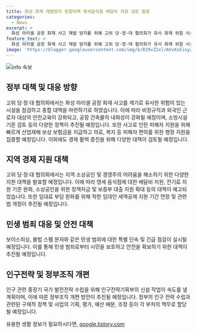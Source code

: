 ```yaml
---
title: 화성 화재 재발방지 종합대책 영세음식점 배달비 지원 검토 발표
categories:
  - News
excerpt: >
  화성 아리셀 공장 화재 사고 재발 방지를 위해 고위 당·정·대 협의회가 유사 화재 위험 시설 점검과 대책 마련을 결정했다. 비정규직과 외국인 근로자 안전교육 강화, 건축물 내화성 강화 등을 고려하며, 소방시설 기준 검토도 추진할 예정. 또한, 사고 유족에게 보상 보험금 신속 지급과 민생 경제 지원책도 발표되며, 보이스피싱과 불법 스팸 문자 범죄에 대한 대책 마련, 저출생 고령화 대응을 위한 인구전략기획부 신설도 추진된다.
feature_text: >
  화성 아리셀 공장 화재 사고 재발 방지를 위해 고위 당·정·대 협의회가 유사 화재 위험 시설 점검과 대책 마련을 결정했다. 비정규직과 외국인 근로자 안전교육 강화, 건축물 내화성 강화 등을 고려하며, 소방시설 기준 검토도 추진할 예정. 또한, 사고 유족에게 보상 보험금 신속 지급과 민생 경제 지원책도 발표되며, 보이스피싱과 불법 스팸 문자 범죄에 대한 대책 마련, 저출생 고령화 대응을 위한 인구전략기획부 신설도 추진된다.
image: 'https://blogger.googleusercontent.com/img/b/R29vZ2xl/AVvXsEixyZcFfHzMRdzZMjFBmAUKJYCLCGyLL1o632UiGVXcaFdKo_bkvkuCioo0uUKlGfBVcT3P84aROyZIXSBEx3Aw5nCQ3pTgDom1WDC4m8eifvWiAmWEEVb4x6G_l8C0QH225ldMjyaFvpxGEBGNO37VmDTDMHGhJPq73UglMfDca1-0aw/s1600/blogspot.png'
---
```


<p><img src="https://blogger.googleusercontent.com/img/b/R29vZ2xl/AVvXsEixyZcFfHzMRdzZMjFBmAUKJYCLCGyLL1o632UiGVXcaFdKo_bkvkuCioo0uUKlGfBVcT3P84aROyZIXSBEx3Aw5nCQ3pTgDom1WDC4m8eifvWiAmWEEVb4x6G_l8C0QH225ldMjyaFvpxGEBGNO37VmDTDMHGhJPq73UglMfDca1-0aw/s1600/blogspot.png" alt="info 속보" /></p>

<h2 data-ke-size="size26">정부 대책 및 대응 방향</h2>

<p data-ke-size="size16">고위 당·정·대 협의회에서는 화성 아리셀 공장 화재 사고를 계기로 유사한 위험이 있는 시설을 점검하고 종합 대책을 마련하기로 하였습니다. 이에 따라 비정규직과 외국인 근로자 대상의 안전교육이 강화되고, 공장 건축물의 내화성이 강화될 예정이며, 소방시설 기준 검토 등의 다양한 정책이 추진될 예정입니다. 또한 사고로 인한 피해자 지원을 위해 빠르게 산업재해 보상 보험금을 지급하고 의료, 복지 등 피해자 편의를 위한 행정 지원을 집중할 예정입니다. 이외에도 경제 활력 증진을 위해 다양한 대책이 검토될 예정입니다.</p>

<h2 data-ke-size="size26">지역 경제 지원 대책</h2>

<p data-ke-size="size16">고위 당·정·대 협의회에서는 지역 소상공인 및 경영주의 어려움을 해소하기 위한 다양한 지원 대책을 발표할 예정입니다. 이에 따라 영세 음식점에 대한 배달비 지원, 전기료 지원 기준 완화, 소상공인을 위한 정책자금 및 보증부 대출 지원 확대 등의 대책이 예고되었습니다. 또한 임대료 부담 완화를 위해 착한 임대인 세액공제 지원 기간 연장 및 관련 법 개정이 추진될 예정입니다.</p>

<h2 data-ke-size="size26">민생 범죄 대응 및 안전 대책</h2>

<p data-ke-size="size16">보이스피싱, 불법 스팸 문자와 같은 민생 범죄에 대한 특별 단속 및 긴급 점검이 실시될 예정입니다. 이를 통해 민생 범죄로부터 시민을 보호하고 안전을 확보하기 위한 대책이 추진될 예정입니다.</p>

<h2 data-ke-size="size26">인구전략 및 정부조직 개편</h2>

<p data-ke-size="size16">인구 관련 중장기 국가 발전전략 수립을 위해 인구전략기획부의 신설 작업이 속도를 낼 계획이며, 이에 따른 정부조직 개편 방안이 추진될 예정입니다. 정부의 인구 전략 수립과 관련된 구체적 정책 및 사업의 기획, 평가, 예산 배분, 조정 등이 각 부처의 책무로 할당될 예정입니다.</p>
유용한 생활 정보가 필요하시다면, <a href="https://qoogle.tistory.com" rel="dofollow">qoogle.tistory.com</a>


